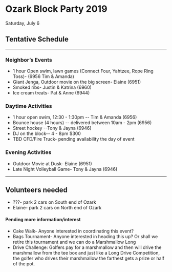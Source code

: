 # Ozark Block Party 2019
Saturday, July 6
## Tentative Schedule 
-----

### Neighbor’s Events
* 1 hour Open swim, lawn games (Connect Four, Yahtzee, Rope Ring Toss)- (6956 Tim & Amanda)
* Giant Jenga, Outdoor movie on the big screen- Elaine (6951)
* Smoked ribs- Justin & Katrina (6960)
* Ice cream treats- Pat & Anne (6944)

### Daytime Activities
* 1 hour open swim, 12:30 - 1:30pm -- Tim & Amanda (6956)
* Bounce house (4 hours) -- delivered between 10am - 2pm (6956)
* Street hockey --Tony & Jayna (6946)
* DJ on the block-- 4 - 8pm $300
* TBD CFD/Fire Truck- pending availability the day of event	

### Evening Activities
* Outdoor Movie at Dusk- Elaine (6951)
* Late Night Volleyball Game- Tony & Jayna (6946)

-------

## Volunteers needed
* ???- park 2 cars on South end of Ozark
* Elaine- park 2 cars on North end of Ozark

#### Pending more information/interest
* Cake Walk- Anyone interested in coordinating this event? 
* Bags Tournament- Anyone interested in heading this up? Or shall we retire this tournament and we can do a Marshmallow Long 
* Drive Challenge: Golfers pay for a marshmallow and then will drive the marshmallow from the tee box and just like a Long Drive Competition, the golfer who drives their marshmallow the farthest gets a prize or half of the pot.
